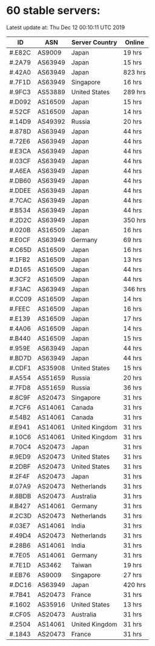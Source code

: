 # 60 stable servers:

Latest update at: Thu Dec 12 00:10:11 UTC 2019

| ID | ASN | Server Country | Online |
| -- | --- | -------------- | ------ |
| #.E82C | AS9009 | Japan | 19 hrs |
| #.2A79 | AS63949 | Japan | 15 hrs |
| #.42A0 | AS63949 | Japan | 823 hrs |
| #.7F1D | AS63949 | Singapore | 16 hrs |
| #.9FC3 | AS53889 | United States | 289 hrs |
| #.D092 | AS16509 | Japan | 15 hrs |
| #.52CF | AS16509 | Japan | 14 hrs |
| #.14D9 | AS49392 | Russia | 20 hrs |
| #.878D | AS63949 | Japan | 44 hrs |
| #.72E6 | AS63949 | Japan | 44 hrs |
| #.E3CA | AS63949 | Japan | 44 hrs |
| #.03CF | AS63949 | Japan | 44 hrs |
| #.A6EA | AS63949 | Japan | 44 hrs |
| #.DB60 | AS63949 | Japan | 44 hrs |
| #.DDEE | AS63949 | Japan | 44 hrs |
| #.7CAC | AS63949 | Japan | 44 hrs |
| #.B534 | AS63949 | Japan | 44 hrs |
| #.2D2C | AS63949 | Japan | 350 hrs |
| #.020B | AS16509 | Japan | 16 hrs |
| #.E0CF | AS63949 | Germany | 69 hrs |
| #.C65D | AS16509 | Japan | 16 hrs |
| #.1FB2 | AS16509 | Japan | 13 hrs |
| #.D165 | AS16509 | Japan | 44 hrs |
| #.3CF2 | AS16509 | Japan | 44 hrs |
| #.F3AC | AS63949 | Japan | 346 hrs |
| #.CC09 | AS16509 | Japan | 14 hrs |
| #.FEEC | AS16509 | Japan | 16 hrs |
| #.E139 | AS16509 | Japan | 17 hrs |
| #.4A06 | AS16509 | Japan | 14 hrs |
| #.B440 | AS16509 | Japan | 15 hrs |
| #.959E | AS63949 | Japan | 44 hrs |
| #.BD7D | AS63949 | Japan | 44 hrs |
| #.CDF1 | AS35908 | United States | 15 hrs |
| #.A554 | AS51659 | Russia | 20 hrs |
| #.7FD8 | AS51659 | Russia | 36 hrs |
| #.8C9F | AS20473 | Singapore | 31 hrs |
| #.7CF6 | AS14061 | Canada | 31 hrs |
| #.54B2 | AS14061 | Canada | 31 hrs |
| #.E941 | AS14061 | United Kingdom | 31 hrs |
| #.10C6 | AS14061 | United Kingdom | 31 hrs |
| #.70C4 | AS20473 | Japan | 31 hrs |
| #.9ED9 | AS20473 | United States | 31 hrs |
| #.2DBF | AS20473 | United States | 31 hrs |
| #.2F4F | AS20473 | Japan | 31 hrs |
| #.07A9 | AS20473 | Netherlands | 31 hrs |
| #.8BDB | AS20473 | Australia | 31 hrs |
| #.B427 | AS14061 | Germany | 31 hrs |
| #.2C3D | AS20473 | Netherlands | 31 hrs |
| #.03E7 | AS14061 | India | 31 hrs |
| #.49D4 | AS20473 | Netherlands | 31 hrs |
| #.28B6 | AS14061 | India | 31 hrs |
| #.7E05 | AS14061 | Germany | 31 hrs |
| #.7E1D | AS3462 | Taiwan | 19 hrs |
| #.EB76 | AS9009 | Singapore | 27 hrs |
| #.DC16 | AS63949 | Japan | 420 hrs |
| #.7B41 | AS20473 | France | 31 hrs |
| #.1602 | AS35916 | United States | 13 hrs |
| #.CF05 | AS20473 | Australia | 31 hrs |
| #.2504 | AS14061 | United Kingdom | 31 hrs |
| #.1843 | AS20473 | France | 31 hrs |

